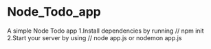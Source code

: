 # Node_Todo_app
A simple Node Todo app
1.Install dependencies by running // npm init
2.Start your server by using // node app.js or nodemon app.js
